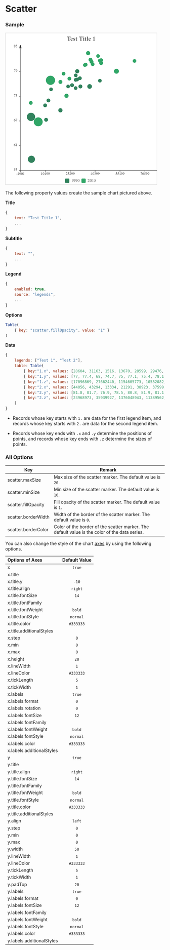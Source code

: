# Scatter

### Sample

![Sample Scatter Chart](images/scatter.png)

The following property values create the sample chart pictured above.

**Title**

```javascript
{
    text: "Test Title 1",
    ...
}
```

**Subtitle**

```javascript
{
    text: "",
    ...
}
```

**Legend**

```javascript
{
	enabled: true,
    source: "legends",
    ...
}
```

**Options**

```javascript
Table(
    { key: "scatter.fillOpacity", value: "1" }
)
```

**Data**

```javascript
{
    legends: ["Test 1", "Test 2"],
    table: Table(
        { key:"1.x", values: [28604, 31163, 1516, 13670, 28599, 29476, 31476, 28666, 1777, 29550, 2076, 12087, 24021, 43296, 10088, 19349, 10670, 26424, 37062] },
        { key:"1.y", values: [77, 77.4, 68, 74.7, 75, 77.1, 75.4, 78.1, 57.7, 79.1, 67.9, 72, 75.4, 76.8, 70.8, 69.6, 67.3, 75.7, 75.4] },
        { key:"1.z", values: [17096869, 27662440, 1154605773, 10582082, 4986705, 56943299, 78958237, 254830, 870601776, 122249285, 20194354, 42972254, 3397534, 4240375, 38195258, 147568552, 53994605, 57110117, 252847810] },
        { key:"2.x", values: [44056, 43294, 13334, 21291, 38923, 37599, 44053, 42182, 5903, 36162, 1390, 34644, 34186, 64304, 24787, 23038, 19360, 38225, 53354] },
        { key:"2.y", values: [81.8, 81.7, 76.9, 78.5, 80.8, 81.9, 81.1, 82.8, 66.8, 83.5, 71.4, 80.7, 80.6, 81.6, 77.3, 73.13, 76.5, 81.4, 79.1] },
        { key:"2.z", values: [23968973, 35939927, 1376048943, 11389562, 5503457, 64395345, 80688545, 329425, 1311050527, 126573481, 25155317, 50293439, 4528526, 5210967, 38611794, 143456918, 78665830, 64715810, 321773631] }
    )
}
```

* Records whose key starts with `1.` are data for the first legend item, and records whose key starts with `2.` are data for the second legend item.

* Records whose key ends with `.x` and `.y` determine the positions of points, and records whose key ends with `.z` determine the sizes of points.

### All Options

| Key                 | Remark                                                       |
| ------------------- | ------------------------------------------------------------ |
| scatter.maxSize     | Max size of the scatter marker. The default value is `20`.   |
| scatter.minSize     | Min size of the scatter marker. The default value is `10`.   |
| scatter.fillOpacity | Fill opacity of the scatter marker. The default value is `1`. |
| scatter.borderWidth | Width of the border of the scatter marker. The default value is `0`. |
| scatter.borderColor | Color of the border of the scatter marker. The default value is the color of the data series. |

You can also change the style of the chart [axes](axes.md) by using the following options.

| Options of Axes | Default Value |
|:-|:-:|
| x | `true` |
| x.title |  |
| x.title.y | `-10` |
| x.title.align | `right` |
| x.title.fontSize | `14` |
| x.title.fontFamily |  |
| x.title.fontWeight | `bold` |
| x.title.fontStyle | `normal` |
| x.title.color | `#333333` |
| x.title.additionalStyles |  |
| x.step | `0` |
| x.min | `0` |
| x.max | `0` |
| x.height | `20` |
| x.lineWidth | `1` |
| x.lineColor | `#333333` |
| x.tickLength | `5` |
| x.tickWidth | `1` |
| x.labels | `true` |
| x.labels.format | `0` |
| x.labels.rotation | `0` |
| x.labels.fontSize | `12` |
| x.labels.fontFamily |  |
| x.labels.fontWeight | `bold` |
| x.labels.fontStyle | `normal` |
| x.labels.color | `#333333` |
| x.labels.additionalStyles |  |
| y | `true` |
| y.title |  |
| y.title.align | `right` |
| y.title.fontSize | `14` |
| y.title.fontFamily |  |
| y.title.fontWeight | `bold` |
| y.title.fontStyle | `normal` |
| y.title.color | `#333333` |
| y.title.additionalStyles |  |
| y.align | `left` |
| y.step | `0` |
| y.min | `0` |
| y.max | `0` |
| y.width | `50` |
| y.lineWidth | `1` |
| y.lineColor | `#333333` |
| y.tickLength | `5` |
| y.tickWidth | `1` |
| y.padTop | `20` |
| y.labels | `true` |
| y.labels.format | `0` |
| y.labels.fontSize | `12` |
| y.labels.fontFamily |  |
| y.labels.fontWeight | `bold` |
| y.labels.fontStyle | `normal` |
| y.labels.color | `#333333` |
| y.labels.additionalStyles |  |
